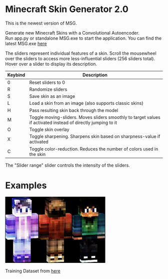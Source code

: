 # Minecraft Skin Generator 2.0

This is the newest version of MSG.

Generate new Minecraft Skins with a Convolutional Autoencoder.  
Run app.py or standalone MSG.exe to start the application.
You can find the latest MSG.exe [here](https://github.com/BirnB4um/MC_Skin_Generator/releases/tag/v2.0)

The sliders represent individual features of a skin. Scroll the mousewheel over the sliders to access more less-influential sliders (256 sliders total). Hover over a slider to display its description.

| Keybind | Description |
| ----------- | ----------- |
| 0 | Reset sliders to 0 |
| R | Randomize sliders |
| S | Save skin as an image |
| L | Load a skin from an image (also supports classic skins) |
| H | Pass resulting skin back through the model |
| M | Toggle moving-sliders. Moves sliders smoothly to target values if activated instead of directly jumping to it |
| O | Toggle skin overlay |
| X | Toggle sharpening. Sharpens skin based on sharpness-value if activated |
| C | Toggle color-reduction. Reduces the number of colors used in the skin |

The "Slider range" slider controls the intensity of the sliders.

# Examples 
<img src="../ReadMe/skin_animation.gif" width="320" height="211">  



Training Dataset from [here](https://www.kaggle.com/datasets/sha2048/minecraft-skin-dataset)
